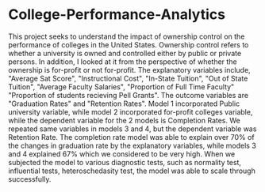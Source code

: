 # College-Performance-Analytics
This project seeks to understand the impact of ownership control on the performance of colleges in the United States.  Ownership control refers to whether a university is owned and controlled either by public or private persons.  In addition, I looked at it from the perspective of whether the ownership is for-profit or not for-profit.  The explanatory variables include, "Average Sat Score", "Instructional Cost", "In-State Tuition", "Out of State Tuition", "Average Faculty Salaries", "Proportion of Full Time Faculty" "Proportion of students recieving Pell Grants".  The outcome variables are "Graduation Rates" and "Retention Rates".  Model 1 incorporated Public university variable, while model 2 incorporated for-profit colleges variable, while the dependent variable for the 2 models is Completion Rates.  We repeated same variables in models 3 and 4, but the dependent variable was Retention Rate.  The completion rate model was able to explain over 70% of the changes in graduation rate by the explanatory variables, while models 3 and 4 explained 67% which we considered to be very high.  When we subjected the model to various diagnostic tests, such as normality test, influential tests, heteroschedasity test, the model was able to scale through successfully.
